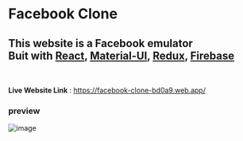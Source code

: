 # Facebook Clone 

This website is a Facebook emulator <br>
Buit with [React][react], [Material-UI][material-ui], [Redux][redux], [Firebase][firebase]<br>
--
<br>

 **Live Website Link** : https://facebook-clone-bd0a9.web.app/
<br>

### preview
![image][preview]

[react]: https://facebook.github.io/react/
[material-ui]: https://material-ui.com/
[redux]: https://github.com/reduxjs/redux
[firebase]: firebase.google.com
[preview]: https://i.ibb.co/6YtNc8z/Screenshot-2021-07-12-125143.png
